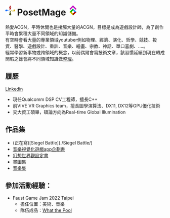 # <img src="/Icon/Design/4Element.svg" Height="32" /> PosetMage <img src="/Icon/Transparent/POM.png" Height="32" />

熱愛ACGN，平時休閒也是接觸大量的ACGN，目標是成為遊戲設計師，為了創作平時會累積大量不同領域的知識儲備。  
有空時會看大量的專業領域youtuber例如物理、經濟、演化、哲學、競技、投資、醫學、遊戲設計、重訓、音樂、繪畫、宗教、神話、單口喜劇、....。  
經常學習新事物或跨領域的概念，以前偶爾會寫技術文章，該習慣延續到現在轉成閒暇之餘會將不同領域知識做[整理](https://github.com/QuantumNecro/Knowledge)。  

## 履歷
[Linkedin](https://EncryptCurse.github.io)
* 現任Qualcomm DSP CV工程師，擅長C++
* 前VIVE VR Graphics team，擅長圖學演算法、DX11, DX12等GPU優化技術
* 交大資工碩畢，碩論方向為Real-time Global Illumination

## 作品集
* (正在寫)[Siegel Battle](./Siegel Battle/)
* [音樂視覺化遊戲app企劃書](https://github.com/posetmage/-app-)
* [幻想世界觀設定書](https://posetmage.github.io)
* [畫圖集](https://www.facebook.com/QuantumNecro)
* [音樂集](https://www.youtube.com/playlist?list=PLPCB8U8InbbtVzkpDruYrB3TSDP-FPZpD)

## 參加活動經驗：
* Faust Game Jam 2022 Taipei
  * 擔任位置：美術、音樂
  * 隊伍成品：[What the Pool](https://yanagiragi.itch.io/what-the-pool)
